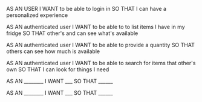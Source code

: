 AS AN USER
I WANT to be able to login in 
SO THAT I can have a personalized experience

AS AN authenticated user
I WANT to be able to to list items I have in my fridge
SO THAT other's and can see what's available

AS AN authenticated user
I WANT to be able to provide a quantity
SO THAT others can see how much is available

AS AN authenticated user
I WANT to be able to search for items that other's own
SO THAT I can look for things I need

AS AN ________
I WANT ___
SO THAT ______

AS AN ________
I WANT ___
SO THAT ______